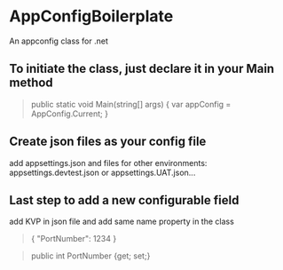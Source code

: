 # AppConfigBoilerplate
An appconfig class for .net 

## To initiate the class, just declare it in your Main method
>public static void Main(string[] args)
>{
>    var appConfig = AppConfig.Current;
>}

## Create json files as your config file
add appsettings.json and files for other environments: appsettings.devtest.json or appsettings.UAT.json...

## Last step to add a new configurable field
add KVP in json file and add same name property in the class

>{
> "PortNumber": 1234
>}

>public int PortNumber {get; set;}

